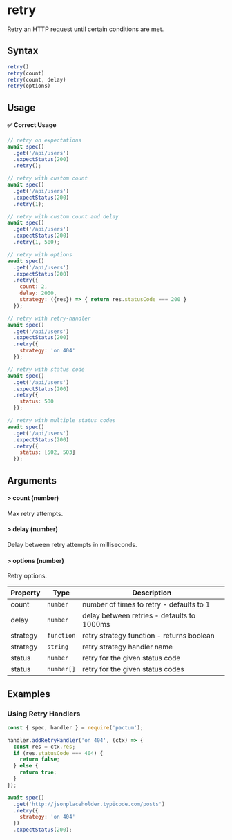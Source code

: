 # retry

Retry an HTTP request until certain conditions are met.

## Syntax

```js
retry()
retry(count)
retry(count, delay)
retry(options)
```

## Usage

#### ✅  Correct Usage

```js
// retry on expectations
await spec()
  .get('/api/users')
  .expectStatus(200)
  .retry();

// retry with custom count
await spec()
  .get('/api/users')
  .expectStatus(200)
  .retry(1);

// retry with custom count and delay
await spec()
  .get('/api/users')
  .expectStatus(200)
  .retry(1, 500);

// retry with options
await spec()
  .get('/api/users')
  .expectStatus(200)
  .retry({
    count: 2,
    delay: 2000,
    strategy: ({res}) => { return res.statusCode === 200 }
  });

// retry with retry-handler
await spec()
  .get('/api/users')
  .expectStatus(200)
  .retry({
    strategy: 'on 404'
  });

// retry with status code
await spec()
  .get('/api/users')
  .expectStatus(200)
  .retry({
    status: 500
  });

// retry with multiple status codes
await spec()
  .get('/api/users')
  .expectStatus(200)
  .retry({
    status: [502, 503]
  });
```

## Arguments

#### > count (number)

Max retry attempts.


#### > delay (number)

Delay between retry attempts in milliseconds.

#### > options (number)

Retry options.

| Property  | Type       | Description                                |
| --------- | ---------- | ------------------------------------------ |
| count     | `number`   | number of times to retry - defaults to 1   |
| delay     | `number`   | delay between retries - defaults to 1000ms |
| strategy  | `function` | retry strategy function - returns boolean  |
| strategy  | `string`   | retry strategy handler name                |
| status    | `number`   | retry for the given status code            |
| status    | `number[]` | retry for the given status codes           |


## Examples

### Using Retry Handlers

```js
const { spec, handler } = require('pactum');

handler.addRetryHandler('on 404', (ctx) => {
  const res = ctx.res;
  if (res.statusCode === 404) {
    return false;
  } else {
    return true;
  }
});

await spec()
  .get('http://jsonplaceholder.typicode.com/posts')
  .retry({
    strategy: 'on 404'
  })
  .expectStatus(200);
```